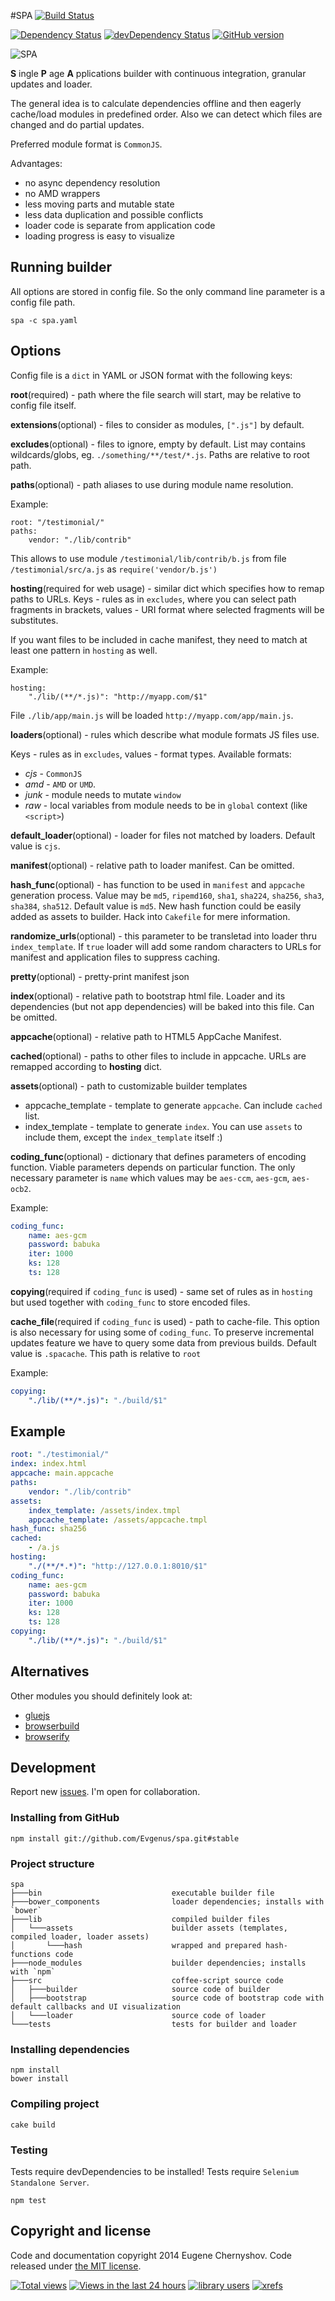 #SPA [![Build Status](https://drone.io/github.com/Evgenus/spa/status.png)](https://drone.io/github.com/Evgenus/spa/latest)

[![Dependency Status](https://david-dm.org/Evgenus/spa.svg)](https://david-dm.org/Evgenus/spa)
[![devDependency Status](https://david-dm.org/Evgenus/spa/dev-status.svg)](https://david-dm.org/Evgenus/spa#info=devDependencies)
[![GitHub version](https://badge.fury.io/gh/Evgenus%2Fspa.svg)](http://badge.fury.io/gh/Evgenus%2Fspa)

![SPA](./artwork/spa.png)

**S** ingle **P** age **A** pplications builder with continuous integration, granular updates and loader.

The general idea is to calculate dependencies offline and then eagerly cache/load modules in predefined order.
Also we can detect which files are changed and do partial updates.

Preferred module format is `CommonJS`.

Advantages:

 - no async dependency resolution
 - no AMD wrappers
 - less moving parts and mutable state
 - less data duplication and possible conflicts
 - loader code is separate from application code
 - loading progress is easy to visualize

## Running builder

All options are stored in config file. So the only command line parameter is a config file path.

```
spa -c spa.yaml
```

## Options

Config file is a `dict` in YAML or JSON format with the following keys:

**root**(required) - path where the file search will start, may be relative to config file itself.

**extensions**(optional) - files to consider as modules, `[".js"]` by default.

**excludes**(optional) - files to ignore, empty by default.
List may contains wildcards/globs, eg. `./something/**/test/*.js`. Paths are relative to root path.

**paths**(optional) - path aliases to use during module name resolution.

Example:
```
root: "/testimonial/"
paths:
    vendor: "./lib/contrib"
```
This allows to use module `/testimonial/lib/contrib/b.js` from file `/testimonial/src/a.js` as `require('vendor/b.js')`

**hosting**(required for web usage) - similar dict which specifies how to remap paths to URLs.
Keys - rules as in `excludes`, where you can select path fragments in brackets,
values - URI format where selected fragments will be substitutes.

If you want files to be included in cache manifest, they need to match at least one pattern in `hosting` as well.

Example:
```
hosting:
    "./lib/(**/*.js)": "http://myapp.com/$1"
```

File `./lib/app/main.js` will be loaded `http://myapp.com/app/main.js`.

**loaders**(optional) - rules which describe what module formats JS files use.

Keys - rules as in `excludes`, values - format types. Available formats:
- _cjs_ - `CommonJS`
- _amd_ - `AMD` or `UMD`.
- _junk_ - module needs to mutate `window`
- _raw_ - local variables from module needs to be in `global` context (like `<script>`)

**default_loader**(optional) - loader for files not matched by loaders. Default value is `cjs`.

**manifest**(optional) - relative path to loader manifest. Can be omitted.

**hash_func**(optional) - has function to be used in `manifest` and `appcache` generation process. Value may be `md5`, `ripemd160`, `sha1`, `sha224`, `sha256`, `sha3`, `sha384`, `sha512`. Default value is `md5`. New hash function could be easily added as assets to builder. Hack into `Cakefile` for mere information.

**randomize_urls**(optional) - this parameter to be transletad into loader thru `index_template`. If `true` loader will add some random characters to URLs for manifest and application files to suppress caching.

**pretty**(optional) - pretty-print manifest json

**index**(optional) - relative path to bootstrap html file. Loader and its dependencies (but not app dependencies) will be baked into this file. Can be omitted.

**appcache**(optional) - relative path to HTML5 AppCache Manifest. 

**cached**(optional) - paths to other files to include in appcache. URLs are remapped according to **hosting** dict.

**assets**(optional) - path to customizable builder templates

- appcache_template - template to generate `appcache`. Can include `cached` list.
- index_template - template to generate `index`. You can use `assets` to include them, except the `index_template` itself :)

**coding_func**(optional) - dictionary that defines parameters of encoding function. Viable parameters depends on particular function. The only necessary parameter is `name` which values may be `aes-ccm`, `aes-gcm`, `aes-ocb2`.

Example:
```yaml
coding_func:
    name: aes-gcm
    password: babuka
    iter: 1000
    ks: 128
    ts: 128
```
**copying**(required if `coding_func` is used) - same set of rules as in `hosting` but used together with `coding_func` to store encoded files.

**cache_file**(required if `coding_func` is used) - path to cache-file. This option is also necessary for using some of `coding_func`. To preserve incremental updates feature we have to query some data from previous builds. Default value is `.spacache`. This path is relative to `root`

Example:
```yaml
copying:
    "./lib/(**/*.js)": "./build/$1"
```

## Example

```yaml
root: "./testimonial/"
index: index.html
appcache: main.appcache
paths:
    vendor: "./lib/contrib"
assets:
    index_template: /assets/index.tmpl
    appcache_template: /assets/appcache.tmpl
hash_func: sha256
cached:
    - /a.js
hosting:
    "./(**/*.*)": "http://127.0.0.1:8010/$1"
coding_func:
    name: aes-gcm
    password: babuka
    iter: 1000
    ks: 128
    ts: 128
copying:
    "./lib/(**/*.js)": "./build/$1"
```

## Alternatives

Other modules you should definitely look at:

 * [gluejs](http://mixu.net/gluejs/)
 * [browserbuild](https://github.com/learnboost/browserbuild/)
 * [browserify](http://browserify.org/)

## Development

Report new [issues](https://github.com/Evgenus/spa/issues). I'm open for collaboration.

### Installing from GitHub

```
npm install git://github.com/Evgenus/spa.git#stable
```

### Project structure

```
spa
├───bin                             executable builder file
├───bower_components                loader dependencies; installs with `bower`
├───lib                             compiled builder files
│   └───assets                      builder assets (templates, compiled loader, loader assets)
│       └───hash                    wrapped and prepared hash-functions code
├───node_modules                    builder dependencies; installs with `npm`
├───src                             coffee-script source code
│   ├───builder                     source code of builder
│   ├───bootstrap                   source code of bootstrap code with default callbacks and UI visualization
│   └───loader                      source code of loader
└───tests                           tests for builder and loader
```

### Installing dependencies

```
npm install
bower install
```

### Compiling project

```
cake build
```

### Testing 

Tests require devDependencies to be installed! Tests require `Selenium Standalone Server`.

```
npm test
```

## Copyright and license

Code and documentation copyright 2014 Eugene Chernyshov. Code released under [the MIT license](LICENSE).

[![Total views](https://sourcegraph.com/api/repos/github.com/Evgenus/spa/counters/views.png)](https://sourcegraph.com/github.com/Evgenus/spa)
[![Views in the last 24 hours](https://sourcegraph.com/api/repos/github.com/Evgenus/spa/counters/views-24h.png)](https://sourcegraph.com/github.com/Evgenus/spa)
[![library users](https://sourcegraph.com/api/repos/github.com/Evgenus/spa/badges/library-users.png)](https://sourcegraph.com/github.com/Evgenus/spa)
[![xrefs](https://sourcegraph.com/api/repos/github.com/Evgenus/spa/badges/xrefs.png)](https://sourcegraph.com/github.com/Evgenus/spa)